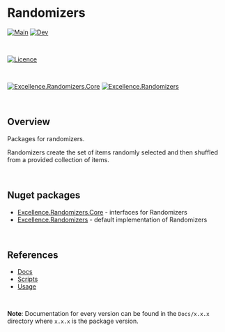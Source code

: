 # Randomizers

[![Main](https://flat.badgen.net/github/checks/ExcellenceDevelopment/Excellence.Randomizers/main/Build%20%26%20Test?label=Main&cache=300)](https://github.com/ExcellenceDevelopment/Excellence.Randomizers/tree/main)
[![Dev](https://flat.badgen.net/github/checks/ExcellenceDevelopment/Excellence.Randomizers/dev/Build%20%26%20Test?label=Dev&cache=300)](https://github.com/ExcellenceDevelopment/Excellence.Randomizers/tree/dev)

<br/>

[![Licence](https://flat.badgen.net/github/license/ExcellenceDevelopment/Excellence.Randomizers?label=Licence&color=4db2ff&cache=300)](https://github.com/ExcellenceDevelopment/Excellence.Randomizers/blob/main/LICENSE)

<br/>


[![Excellence.Randomizers.Core](https://flat.badgen.net/nuget/v/Excellence.Randomizers.Core?icon=nuget&label=Excellence.Randomizers.Core&color=4db2ff&cache=300)](https://www.nuget.org/packages/Excellence.Randomizers.Core/) 
[![Excellence.Randomizers](https://flat.badgen.net/nuget/v/Excellence.Randomizers?icon=nuget&label=Excellence.Randomizers&color=4db2ff&cache=300)](https://www.nuget.org/packages/Excellence.Randomizers/)

<br/>

## Overview

Packages for randomizers.

Randomizers create the set of items randomly selected and then shuffled from a provided collection of items.

<br/>

## Nuget packages

 - [Excellence.Randomizers.Core](./Excellence.Randomizers/Sources/Excellence.Randomizers.Core) - interfaces for Randomizers 
 - [Excellence.Randomizers](./Excellence.Randomizers/Sources/Excellence.Randomizers) - default implementation of Randomizers 


<br />

## References

  - [Docs](./Excellence.Randomizers/Docs)
  - [Scripts](./Excellence.Randomizers/Scripts)
  - [Usage](./Excellence.Randomizers/Nugets/Readme.md)

<br/>

**Note**: Documentation for every version can be found in the `Docs/x.x.x` directory where `x.x.x` is the package version.
